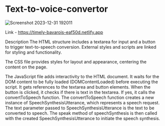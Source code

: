 # Text-to-voice-convertor 
![Screenshot 2023-12-31 192011](https://github.com/shuklatushar12219829/Text-to-voice-convertor/assets/115138208/1956072f-05f1-42f0-8aef-9e3e0f6f988d)

Link - https://timely-bavarois-eaf50d.netlify.app
 
Description
The HTML structure includes a textarea for input and a button to trigger text-to-speech conversion.
External styles and scripts are linked for styling and functionality.

The CSS file provides styles for layout and appearance, centering the content on the page.

The JavaScript file adds interactivity to the HTML document.
It waits for the DOM content to be fully loaded (DOMContentLoaded) before executing the script.
It gets references to the textarea and button elements.
When the button is clicked, it checks if there is text in the textarea. If yes, it calls the convertToSpeech function.
The convertToSpeech function creates a new instance of SpeechSynthesisUtterance, which represents a speech request.
The text parameter passed to SpeechSynthesisUtterance is the text to be converted to speech.
The speak method of speechSynthesis is then called with the created SpeechSynthesisUtterance to initiate the speech synthesis.

